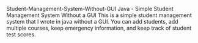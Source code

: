 Student-Management-System-Without-GUI
Java - Simple Student Management System Without a GUI
This is a simple student management system that I wrote in java without a GUI. You can add students, add multiple courses, keep emergency information, and keep track of student test scores.
   
       
      
